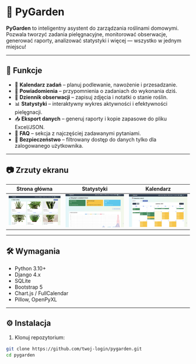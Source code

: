 # 🌿 PyGarden

**PyGarden** to inteligentny asystent do zarządzania roślinami domowymi. Pozwala tworzyć zadania pielęgnacyjne, monitorować obserwacje, generować raporty, analizować statystyki i więcej — wszystko w jednym miejscu!

---

## 🚀 Funkcje

- 📅 **Kalendarz zadań** – planuj podlewanie, nawożenie i przesadzanie.
- 🧠 **Powiadomienia** – przypomnienia o zadaniach do wykonania dziś.
- 📸 **Dziennik obserwacji** – zapisuj zdjęcia i notatki o stanie roślin.
- 📊 **Statystyki** – interaktywny wykres aktywności i efektywności pielęgnacji.
- 📥 **Eksport danych** – generuj raporty i kopie zapasowe do pliku Excel/JSON.
- 🧾 **FAQ** – sekcja z najczęściej zadawanymi pytaniami.
- 🦺 **Bezpieczeństwo** – filtrowany dostęp do danych tylko dla zalogowanego użytkownika.

---

## 📷 Zrzuty ekranu

| Strona główna             | Statystyki                  | Kalendarz                     |
|---------------------------|-----------------------------|-------------------------------|
| ![](screenshots/home.png) | ![](screenshots/statis.png) | ![](screenshots/kalendar.png) |

---

## 🛠️ Wymagania

- Python 3.10+
- Django 4.x
- SQLite
- Bootstrap 5
- Chart.js / FullCalendar
- Pillow, OpenPyXL

---

## ⚙️ Instalacja

1. Klonuj repozytorium:

```bash
git clone https://github.com/twoj-login/pygarden.git
cd pygarden
